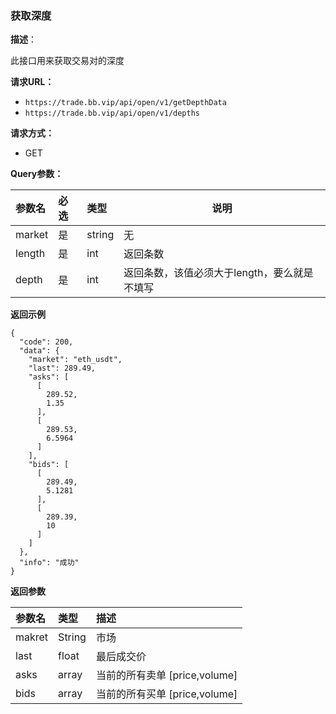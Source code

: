 ### 获取深度

**描述**：

此接口用来获取交易对的深度

**请求URL：** 
- ` https://trade.bb.vip/api/open/v1/getDepthData `
- ` https://trade.bb.vip/api/open/v1/depths `
  
**请求方式：**
- GET 

**Query参数：** 

|参数名|必选|类型|说明|
|:----    |:---|:----- |-----   |
|market |  是  |    string   |    无   |
|length |  是  |    int   |    返回条数   |
|depth |  是  |    int   |    返回条数，该值必须大于length，要么就是不填写   |


**返回示例**

``` 
{
  "code": 200,
  "data": {
    "market": "eth_usdt",
    "last": 289.49,
    "asks": [
      [
        289.52,
        1.35
      ],
      [
        289.53,
        6.5964
      ]
    ],
    "bids": [
      [
        289.49,
        5.1281
      ],
      [
        289.39,
        10
      ]
    ]
  },
  "info": "成功"
}

```


**返回参数**

| 参数名          | 类型   | 描述   |
| :----------- |  :--- | :--- |
| makret | String     | 市场 |
| last | float     | 最后成交价 |
| asks | array     | 当前的所有卖单 [price,volume] |
| bids | array     | 当前的所有买单 [price,volume] |